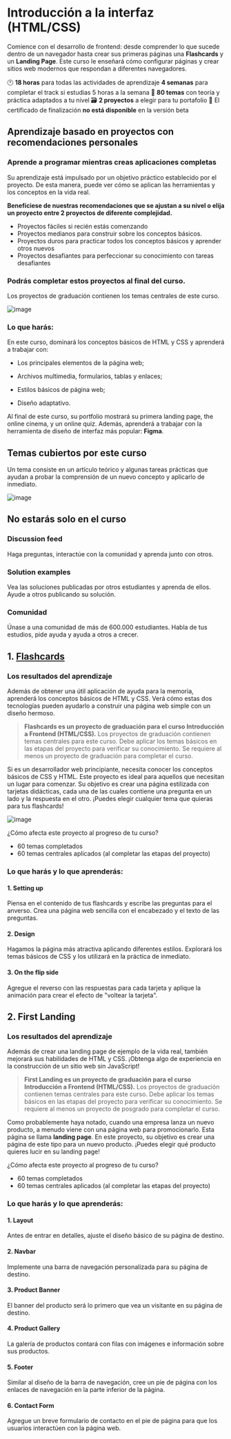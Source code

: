 # Introducción a la interfaz (HTML/CSS)
 
Comience con el desarrollo de frontend: desde comprender lo que sucede dentro de un navegador hasta crear sus primeras páginas una **Flashcards** y un **Landing Page**. Este curso le enseñará cómo configurar páginas y crear sitios web modernos que respondan a diferentes navegadores.

🕛 **18 horas** para todas las actividades de aprendizaje
   **4 semanas** para completar el track si estudias 5 horas a la semana
📕 **80 temas** con teoría y práctica adaptados a tu nivel
🗃️ **2 proyectos** a elegir para tu portafolio
🥇 El certificado de finalización **no está disponible** en la versión beta

## Aprendizaje basado en proyectos con recomendaciones personales

### Aprende a programar mientras creas aplicaciones completas

Su aprendizaje está impulsado por un objetivo práctico establecido por el proyecto. De esta manera, puede ver cómo se aplican las herramientas y los conceptos en la vida real.

**Benefíciese de nuestras recomendaciones que se ajustan a su nivel o elija un proyecto entre 2 proyectos de diferente complejidad.**

* Proyectos fáciles si recién estás comenzando
* Proyectos medianos para construir sobre los conceptos básicos.
* Proyectos duros para practicar todos los conceptos básicos y aprender otros nuevos
* Proyectos desafiantes para perfeccionar su conocimiento con tareas desafiantes

### Podrás completar estos proyectos al final del curso.

Los proyectos de graduación contienen los temas centrales de este curso.

![image](https://user-images.githubusercontent.com/23094588/194888292-66355188-0063-434f-9530-afee553cedec.png)

### Lo que harás:

En este curso, dominará los conceptos básicos de HTML y CSS y aprenderá a trabajar con:

* Los principales elementos de la página web;

* Archivos multimedia, formularios, tablas y enlaces;

* Estilos básicos de página web;

* Diseño adaptativo.

Al final de este curso, su portfolio mostrará su primera landing page, the online cinema, y un online quiz. Además, aprenderá a trabajar con la herramienta de diseño de interfaz más popular: **Figma**.

## Temas cubiertos por este curso

Un tema consiste en un artículo teórico y algunas tareas prácticas que ayudan a probar la comprensión de un nuevo concepto y aplicarlo de inmediato.

![image](https://user-images.githubusercontent.com/23094588/194897132-14722879-6bfd-4362-96dd-1eb60ff83de3.png)

## No estarás solo en el curso

### Discussion feed
Haga preguntas, interactúe con la comunidad y aprenda junto con otros.

### Solution examples
Vea las soluciones publicadas por otros estudiantes y aprenda de ellos. Ayude a otros publicando su solución.

### Comunidad
Únase a una comunidad de más de 600.000 estudiantes. Habla de tus estudios, pide ayuda y ayuda a otros a crecer.


## 1. [Flashcards](https://github.com/adolfodelarosades/JavaScript/blob/main/temarios/400_Introduction_to_Frontend/01-Flashcards.md)

### Los resultados del aprendizaje

Además de obtener una útil aplicación de ayuda para la memoria, aprenderá los conceptos básicos de HTML y CSS. Verá cómo estas dos tecnologías pueden ayudarlo a construir una página web simple con un diseño hermoso.

> **Flashcards es un proyecto de graduación para el curso Introducción a Frontend (HTML/CSS).**
> Los proyectos de graduación contienen temas centrales para este curso. Debe aplicar los temas básicos en las etapas del proyecto para verificar su conocimiento. Se requiere al menos un proyecto de graduación para completar el curso.

Si es un desarrollador web principiante, necesita conocer los conceptos básicos de CSS y HTML. Este proyecto es ideal para aquellos que necesitan un lugar para comenzar. Su objetivo es crear una página estilizada con tarjetas didácticas, cada una de las cuales contiene una pregunta en un lado y la respuesta en el otro. ¡Puedes elegir cualquier tema que quieras para tus flashcards!

![image](https://user-images.githubusercontent.com/23094588/194886528-eeaa22a3-2426-4fcc-8e9a-29883911c5e9.png)

¿Cómo afecta este proyecto al progreso de tu curso?
* 60 temas completados
* 60 temas centrales aplicados (al completar las etapas del proyecto)

### Lo que harás y lo que aprenderás:


#### 1. Setting up

Piensa en el contenido de tus flashcards y escribe las preguntas para el anverso. Crea una página web sencilla con el encabezado y el texto de las preguntas.

#### 2. Design

Hagamos la página más atractiva aplicando diferentes estilos. Explorará los temas básicos de CSS y los utilizará en la práctica de inmediato.

#### 3. On the flip side

Agregue el reverso con las respuestas para cada tarjeta y aplique la animación para crear el efecto de "voltear la tarjeta".


## 2. First Landing

### Los resultados del aprendizaje

Además de crear una landing page de ejemplo de la vida real, también mejorará sus habilidades de HTML y CSS. ¡Obtenga algo de experiencia en la construcción de un sitio web sin JavaScript!

> **First Landing es un proyecto de graduación para el curso Introducción a Frontend (HTML/CSS).**
> Los proyectos de graduación contienen temas centrales para este curso. Debe aplicar los temas básicos en las etapas del proyecto para verificar su conocimiento. Se requiere al menos un proyecto de posgrado para completar el curso.

Como probablemente haya notado, cuando una empresa lanza un nuevo producto, a menudo viene con una página web para promocionarlo. Esta página se llama **landing page**. En este proyecto, su objetivo es crear una página de este tipo para un nuevo producto. ¡Puedes elegir qué producto quieres lucir en su landing page!

¿Cómo afecta este proyecto al progreso de tu curso?
* 60 temas completados
* 60 temas centrales aplicados (al completar las etapas del proyecto)

### Lo que harás y lo que aprenderás:

#### 1. Layout

Antes de entrar en detalles, ajuste el diseño básico de su página de destino.

#### 2. Navbar

Implemente una barra de navegación personalizada para su página de destino.

#### 3. Product Banner

El banner del producto será lo primero que vea un visitante en su página de destino.

#### 4. Product Gallery

La galería de productos contará con filas con imágenes e información sobre sus productos.

#### 5. Footer

Similar al diseño de la barra de navegación, cree un pie de página con los enlaces de navegación en la parte inferior de la página.

#### 6. Contact Form

Agregue un breve formulario de contacto en el pie de página para que los usuarios interactúen con la página web.
